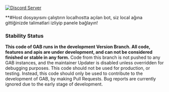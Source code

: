 [![Discord Server](https://discordapp.com/api/guilds/272081064535654400/embed.png)](https://discord.gg/UPJ2xt6)

**#Host dosyayısını çalıştırın localhostta açılan bot, siz local ağına gittiğinizde talimatlari izliyip panele bağlayın!

### Stability Status
**This code of GAB runs in the development Version Branch. All code, features and apis are under development, and can not be considered finished or stable in any form.** Code from this branch is not pushed to any GAB instances, and the maintainer Updater is disabled unless overridden for debugging purposes. This code should not be used for production, or testing. Instead, this code should only be used to contribute to the development of GAB, by making Pull Requests. Bug reports are currently ignored due to the early stage of development.

